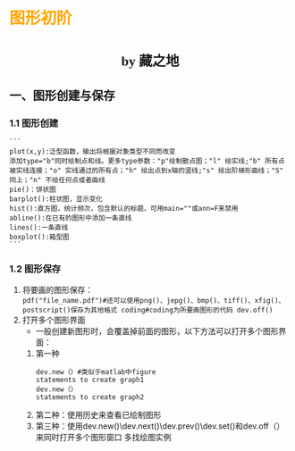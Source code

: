 # <font face="仿宋" color=orange>图形初阶</font>
# <center><font face="楷体" size=5>by 藏之地</font></center>
## 一、图形创建与保存
### 1.1 图形创建
    ```
    plot(x,y):泛型函数，输出将根据对象类型不同而改变
    添加type="b"同时绘制点和线。更多type参数："p"绘制散点图；"l" 绘实线;"b" 所有点被实线连接；"o" 实线通过的所有点；"h" 绘出点到x轴的竖线;"s" 绘出阶梯形曲线；"S" 同上；"n" 不绘任何点或者曲线
    pie()：饼状图
    barplot():柱状图，显示变化
    hist():直方图，统计频次，包含默认的标题，可用main=""或ann=F来禁用
    abline():在已有的图形中添加一条直线
    lines():一条直线
    boxplot():箱型图
    ```
### 1.2 图形保存
1. 将要画的图形保存：  
        ```
        pdf("file_name.pdf")#还可以使用png()、jepg()、bmp()、tiff()、xfig()、postscript()保存为其他格式
        coding#coding为所要画图形的代码
        dev.off()
        ```
2. 打开多个图形界面
    - 一般创建新图形时，会覆盖掉前面的图形，以下方法可以打开多个图形界面：
    1. 第一种  
        ```
        dev.new（）#类似于matlab中figure
        statements to create graph1
        dev.new（）
        statements to create graph2
        ```
    2. 第二种：使用历史来查看已绘制图形
    3. 第三种：使用dev.new()\dev.next()\dev.prev()\dev.set()和dev.off（）来同时打开多个图形窗口
多找绘图实例